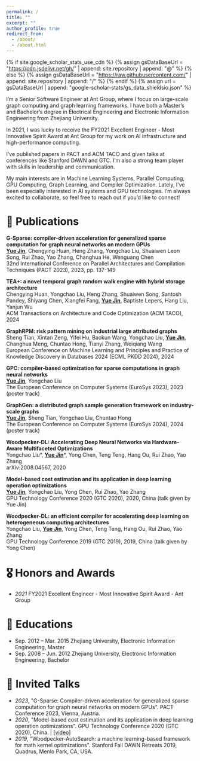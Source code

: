 ```yaml
---
permalink: /
title: ""
excerpt: ""
author_profile: true
redirect_from: 
  - /about/
  - /about.html
---
```


{% if site.google_scholar_stats_use_cdn %}
{% assign gsDataBaseUrl = "https://cdn.jsdelivr.net/gh/" | append: site.repository | append: "@" %}
{% else %}
{% assign gsDataBaseUrl = "https://raw.githubusercontent.com/" | append: site.repository | append: "/" %}
{% endif %}
{% assign url = gsDataBaseUrl | append: "google-scholar-stats/gs_data_shieldsio.json" %}

<span class='anchor' id='about-me'></span>
I’m a Senior Software Engineer at Ant Group, where I focus on large-scale graph computing and graph learning frameworks. I have both a Master’s and Bachelor’s degree in Electrical Engineering and Electronic Information Engineering from Zhejiang University.

In 2021, I was lucky to receive the FY2021 Excellent Engineer - Most Innovative Spirit Award at Ant Group for my work on AI infrastructure and high-performance computing.

I’ve published papers in PACT and ACM TACO and given talks at conferences like Stanford DAWN and GTC. I’m also a strong team player with skills in leadership and communication.

My main interests are in Machine Learning Systems, Parallel Computing, GPU Computing, Graph Learning, and Compiler Optimization. Lately, I’ve been especially interested in AI systems and GPU technologies. I’m always excited to collaborate, so feel free to reach out if you’d like to connect!



<!-- 
I am currently a senior software engineer at Ant Group in Hangzhou, China, focusing on large-scale graph computing and learning. 

I hold both a bachelor's and a master's degree in Electronic Information Engineering from Zhejiang University.

My research interests encompass: Machine Learning Systems, Parallel Computing, High-Performance Computing, and Compiler Optimization.

这是一个多行注释的示例。
它可以跨多行书写。
Markdown 不会解析这部分内容。
# 🔥 News
- *2024.06*: &nbsp;🎉🎉 Our paper "GraphRPM: Risk Pattern Mining on Industrial Large Attributed Graphs"  has got accepted by ECML PKDD 2024

-->

# 📝 Publications 
**G-Sparse: compiler-driven acceleration for generalized sparse computation for graph neural networks on modern GPUs**<br>
**<u>Yue Jin</u>**, Chengying Huan, Heng Zhang, Yongchao Liu, Shuaiwen Leon Song, Rui Zhao, Yao Zhang, Changhua He, Wenguang Chen<br>
32nd International Conference on Parallel Architectures and Compilation Techniques (PACT 2023), 2023, pp. 137-149<br>

**TEA+: a novel temporal graph random walk engine with hybrid storage architecture**<br>
Chengying Huan, Yongchao Liu, Heng Zhang, Shuaiwen Song, Santosh Pandey, Shiyang Chen, Xiangfei Fang, **<u>Yue Jin</u>**, Baptiste Lepers, Hang Liu, Yanjun Wu<br>
ACM Transactions on Architecture and Code Optimization (ACM TACO), 2024<br>

**GraphRPM: risk pattern mining on industrial large attributed graphs**<br>
Sheng Tian, Xintan Zeng, Yifei Hu, Baokun Wang, Yongchao Liu, **<u>Yue Jin</u>**, Changhua Meng, Chuntao Hong, Tianyi Zhang, Weiqiang Wang<br>
European Conference on Machine Learning and Principles and Practice of Knowledge Discovery in Databases 2024 (ECML PKDD 2024), 2024<br>

**GPC: compiler-based optimization for sparse computations in graph neural networks**<br>
**<u>Yue Jin</u>**, Yongchao Liu<br>
The European Conference on Computer Systems (EuroSys 2023), 2023 (poster track)<br>

**GraphGen: a distributed graph sample generation framework on industry-scale graphs**<br>
**<u>Yue Jin</u>**, Sheng Tian, Yongchao Liu, Chuntao Hong<br>
The European Conference on Computer Systems (EuroSys 2024), 2024 (poster track)<br>

**Woodpecker-DL: Accelerating Deep Neural Networks via Hardware-Aware Multifaceted Optimizations**<br>
Yongchao Liu*, **<u>Yue Jin</u>***, Yong Chen, Teng Teng, Hang Ou, Rui Zhao, Yao Zhang<br>
arXiv:2008.04567, 2020<br>

**Model-based cost estimation and its application in deep learning operation optimizations**<br>
**<u>Yue Jin</u>**, Yongchao Liu, Yong Chen, Rui Zhao, Yao Zhang<br>
GPU Technology Conference 2020 (GTC 2020), 2020, China (talk given by Yue Jin)<br>

**Woodpecker-DL: an efficient compiler for accelerating deep learning on heterogeneous computing architectures**<br>
Yongchao Liu, **<u>Yue Jin</u>**, Yong Chen, Teng Teng, Hang Ou, Rui Zhao, Yao Zhang<br>
GPU Technology Conference 2019 (GTC 2019), 2019, China (talk given by Yong Chen)<br>


# 🎖 Honors and Awards
- *2021* FY2021 Excellent Engineer - Most Innovative Spirit Award - Ant Group

# 📖 Educations
- Sep. 2012 – Mar. 2015 Zhejiang University, Electronic Information Engineering, Master
- Sep. 2008 – Jun. 2012 Zhejiang University, Electronic Information Engineering, Bachelor

# 💬 Invited Talks
- *2023*, "G-Sparse: Compiler-driven acceleration for generalized sparse computation for graph neural networks on modern GPUs". PACT Conference 2023, Vienna, Austria.
- *2020*, "Model-based cost estimation and its application in deep learning operation optimizations". GPU Technology Conference 2020 (GTC 2020), China. \| [\[video\]](https://www.nvidia.cn/on-demand/session/gtccn2020-cns20774/) 
- *2019*, "Woodpecker-AutoSearch: a machine learning-based framework for math kernel optimizations". Stanford Fall DAWN Retreats 2019, Quadrus, Menlo Park, CA, USA.

